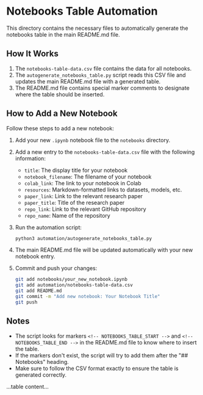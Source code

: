 # Notebooks Table Automation

This directory contains the necessary files to automatically generate the notebooks table in the main README.md file.

## How It Works

1. The `notebooks-table-data.csv` file contains the data for all notebooks.
2. The `autogenerate_notebooks_table.py` script reads this CSV file and updates the main README.md file with a generated table.
3. The README.md file contains special marker comments to designate where the table should be inserted.

## How to Add a New Notebook

Follow these steps to add a new notebook:

1. Add your new `.ipynb` notebook file to the `notebooks` directory.
2. Add a new entry to the `notebooks-table-data.csv` file with the following information:
   - `title`: The display title for your notebook
   - `notebook_filename`: The filename of your notebook
   - `colab_link`: The link to your notebook in Colab
   - `resources`: Markdown-formatted links to datasets, models, etc.
   - `paper_link`: Link to the relevant research paper
   - `paper_title`: Title of the research paper
   - `repo_link`: Link to the relevant GitHub repository
   - `repo_name`: Name of the repository

3. Run the automation script:
   ```bash
   python3 automation/autogenerate_notebooks_table.py
   ```

4. The main README.md file will be updated automatically with your new notebook entry.

5. Commit and push your changes:
   ```bash
   git add notebooks/your_new_notebook.ipynb
   git add automation/notebooks-table-data.csv
   git add README.md
   git commit -m "Add new notebook: Your Notebook Title"
   git push
   ```

## Notes

- The script looks for markers `<!-- NOTEBOOKS_TABLE_START -->` and `<!-- NOTEBOOKS_TABLE_END -->` in the README.md file to know where to insert the table.
- If the markers don't exist, the script will try to add them after the "## Notebooks" heading.
- Make sure to follow the CSV format exactly to ensure the table is generated correctly.

<!-- NOTEBOOKS_TABLE_START -->
...table content...
<!-- NOTEBOOKS_TABLE_END --> 